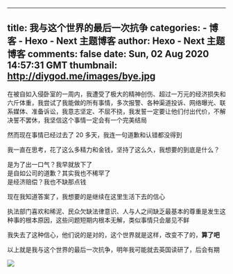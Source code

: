 
---
title: 我与这个世界的最后一次抗争
categories: 
    - 博客
    - Hexo - Next 主题博客
author: Hexo - Next 主题博客
comments: false
date: Sun, 02 Aug 2020 14:57:31 GMT
thumbnail: http://diygod.me/images/bye.jpg
---

<div>   
<div class="aplayer" id="aplayer-lf"></div><p>在被自如入侵卧室的一周内，我遭受了极大的精神创伤、超过一万元的经济损失和六斤体重，我尝试了我能做的所有事情，多次报警、各种渠道投诉、网络曝光、联系媒体、准备诉讼，我意志坚定、不屈不挠，我发誓一定要让他们付出代价，不解决誓不罢休，我坚信这个事情一定会有一个完美结局<a id="more" href="http://diygod.me/my-last-fight-against-this-world/undefined"></a></p><p>然而现在事情已经过去了 20 多天，我连一句道歉和认错都没得到</p><p>我一直在思考，花了这么多精力和金钱，坚持了这么久，我想要的到底是什么？</p><p>是为了出一口气？我早就放下了<br>是自如公司的道歉？其实我也不稀罕了<br>是经济赔偿？我也不缺那点钱</p><p>现在我知道答案了，我想要的是继续在这里生活下去的信心</p><p>执法部门喜欢和稀泥、民众欠缺法律意识、人与人之间缺乏最基本的尊重是发生这种事的根本原因，这些问题短期内根本无解，类似事情只会屡见不鲜</p><p>我失去了这种信心，他们说的是对的，这个世界就是这样，改变不了的，<strong>算了吧</strong></p><p>以上就是我与这个世界的最后一次抗争，明年我可能就去英国读研了，后会有期</p><p><picture><source srcset="/images/bye.webp" type="image/webp"><img loading="lazy" src="http://diygod.me/images/bye.jpg" referrerpolicy="no-referrer"></picture></p>  
</div>
            